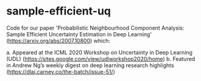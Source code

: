 # sample-efficient-uq
Code for our paper 'Probabilistic Neighbourhood Component Analysis: Sample Efficient Uncertainty Estimation in Deep Learning' (https://arxiv.org/abs/2007.10800) which:

a. Appeared at the ICML 2020 Workshop on Uncertainty in Deep Learning (UDL) (https://sites.google.com/view/udlworkshop2020/home)
b. Featured in Andrew Ng’s weekly digest on deep learning research highlights (https://dlai.carney.co/the-batch/issue-51/)


